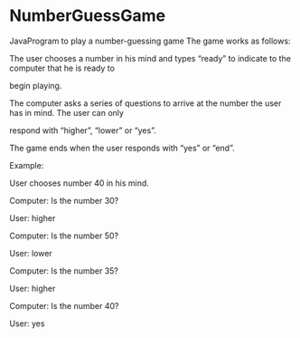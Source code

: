 # NumberGuessGame
JavaProgram to play a number-guessing game
The game works as follows:

The user chooses a number in his mind and types “ready” to indicate to the computer that he is ready to 

begin playing.

The computer asks a series of questions to arrive at the number the user has in mind. The user can only 

respond with “higher”, “lower” or “yes”.

The game ends when the user responds with “yes” or “end”.

Example:

User chooses number 40 in his mind.

Computer: Is the number 30?

User: higher

Computer: Is the number 50?

User: lower

Computer: Is the number 35?

User: higher

Computer: Is the number 40?

User: yes
